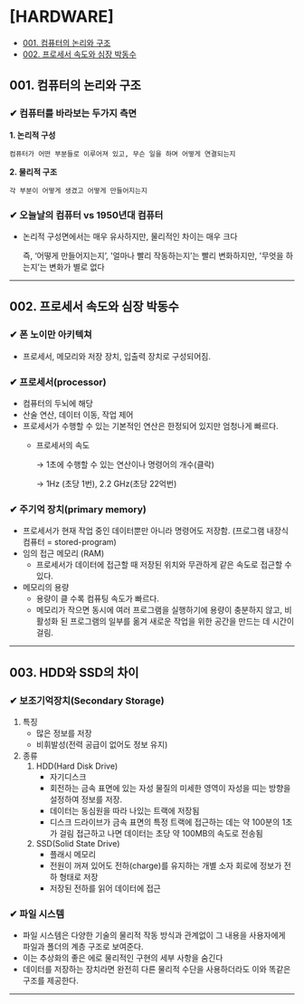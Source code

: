 # [HARDWARE]
- [001. 컴퓨터의 논리와 구조](#001------------)
- [002. 프로세서 속도와 심장 박동수](#002----------------)

## 001. 컴퓨터의 논리와 구조

### ✔ 컴퓨터를 바라보는 두가지 측면

**1. 논리적 구성**

    컴퓨터가 어떤 부분들로 이루어져 있고, 무슨 일을 하며 어떻게 연결되는지
**2. 물리적 구조**

    각 부분이 어떻게 생겼고 어떻게 만들어지는지

### ✔ 오늘날의 컴퓨터 vs 1950년대 컴퓨터

- 논리적 구성면에서는 매우 유사하지만, 물리적인 차이는 매우 크다

  즉, ‘어떻게 만들어지는지’, '얼마나 빨리 작동하는지’는 빨리 변화하지만, '무엇을 하는지’는 변화가 별로 없다
  
---
## 002. 프로세서 속도와 심장 박동수

### ✔ 폰 노이만 아키텍쳐

- 프로세서, 메모리와 저장 장치, 입출력 장치로 구성되어짐.

### ✔ 프로세서(processor)

- 컴퓨터의 두뇌에 해당
- 산술 연산, 데이터 이동, 작업 제어
- 프로세서가 수행할 수 있는 기본적인 연산은 한정되어 있지만 엄청나게 빠르다.
    - 프로세서의 속도
        
        → 1초에 수행할 수 있는 연산이나 명령어의 개수(클락)
        
        → 1Hz (초당 1번), 2.2 GHz(초당 22억번)
        

### ✔ 주기억 장치(primary memory)

- 프로세서가 현재 작업 중인 데이터뿐만 아니라 명령어도 저장함. (프로그램 내장식 컴퓨터 = stored-program)
- 임의 접근 메모리 (RAM)
    - 프로세서가 데이터에 접근할 때 저장된 위치와 무관하게 같은 속도로 접근할 수 있다.
- 메모리의 용량
    - 용량이 클 수록 컴퓨팅 속도가 빠르다.
    - 메모리가 작으면 동시에 여러 프로그램을 실행하기에 용량이 충분하지 않고, 비활성화 된 프로그램의 일부를 옮겨 새로운 작업을 위한 공간을 만드는 데 시간이 걸림.
---
## 003. HDD와 SSD의 차이

### ✔ 보조기억장치(Secondary Storage)

1. 특징
    - 많은 정보를 저장
    - 비휘발성(전력 공급이 없어도 정보 유지)
2. 종류
    1. HDD(Hard Disk Drive)
        - 자기디스크
        - 회전하는 금속 표면에 있는 자성 물질의 미세한 영역이 자성을 띠는 방향을 설정하여 정보를 저장.
        - 데이터는 동심원을 따라 나있는 트랙에 저장됨
        - 디스크 드라이브가 금속 표면의 특정 트랙에 접근하는 데는 약 100분의 1초가 걸림
        접근하고 나면 데이터는 초당 약 100MB의 속도로 전송됨
    2. SSD(Solid State Drive)
        - 플래시 메모리
        - 전원이 꺼져 있어도 전하(charge)를 유지하는 개별 소자 회로에 정보가 전하 형태로 저장
        - 저장된 전하를 읽어 데이터에 접근

### ✔ 파일 시스템

- 파일 시스템은 다양한 기술의 물리적 작동 방식과 관계없이 그 내용을 사용자에게 파일과 폴더의 계층 구조로 보여준다.
- 이는 추상화의 좋은 에로 물리적인 구현의 세부 사항을 숨긴다
- 데이터를 저장하는 장치라면 완전히 다른 물리적 수단을 사용하더라도 이와 똑같은 구조를 제공한다.
---
